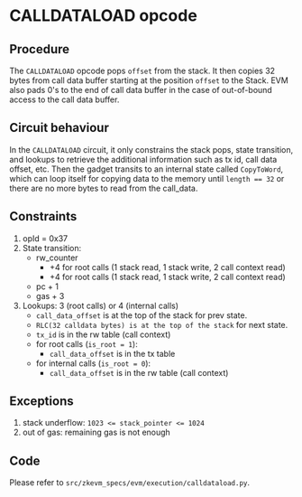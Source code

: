 # CALLDATALOAD opcode

## Procedure

The `CALLDATALOAD` opcode pops `offset` from the stack.
It then copies 32 bytes from call data buffer starting at the position `offset` to the Stack. 
EVM also pads 0's to the end of call data buffer in the case of out-of-bound access to the call data buffer.

## Circuit behaviour

In the `CALLDATALOAD` circuit, it only constrains the stack pops, state transition, and lookups to
retrieve the additional information such as tx id, call data offset, etc.
Then the gadget transits to an internal state called `CopyToWord`, which can loop itself for
copying data to the memory until `length == 32` or there are no more bytes to read from the call_data.

## Constraints

1. opId = 0x37
2. State transition:
   - rw_counter
     - +4 for root calls (1 stack read, 1 stack write, 2 call context read)
     - +4 for root calls (1 stack read, 1 stack write, 2 call context read)
   - pc + 1
   - gas + 3 
3. Lookups: 3 (root calls) or 4 (internal calls)
   - `call_data_offset` is at the top of the stack for prev state.
   - `RLC(32 calldata bytes) is at the top of the stack` for next state.
   - `tx_id` is in the rw table (call context)
   - for root calls (`is_root = 1`):
     - `call_data_offset` is in the tx table
   - for internal calls (`is_root = 0`):
     - `call_data_offset` is in the rw table (call context)

## Exceptions

1. stack underflow: `1023 <= stack_pointer <= 1024`
2. out of gas: remaining gas is not enough

## Code

Please refer to `src/zkevm_specs/evm/execution/calldataload.py`.
